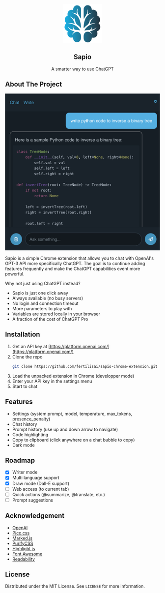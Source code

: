 <!-- PROJECT LOGO -->
<br />
<div align="center">
  <a href="https://github.com/fertilisai/sapio-chrome-extension">
    <img src="assets/favicon-128x128.png" alt="Logo" width="128" height="128">
  </a>

  <h2 align="center">Sapio</h2>

  <p align="center">
    A smarter way to use ChatGPT
  </p>
</div>

<!-- ABOUT THE PROJECT -->

## About The Project

![Sapio-screenshot](assets/Screenshot.png)

Sapio is a simple Chrome extension that allows you to chat with OpenAI's GPT-3 API more specifically ChatGPT. The goal is to continue adding features frequently and make the ChatGPT capabilities event more powerful.

Why not just using ChatGPT instead?

- Sapio is just one click away
- Always available (no busy servers)
- No login and connection timeout
- More parameters to play with
- Variables are stored locally in your browser
- A fraction of the cost of ChatGPT Pro

<!-- INSTALLATION -->

## Installation

1. Get an API key at [https://platform.openai.com/](https://platform.openai.com/)
2. Clone the repo
   ```sh
   git clone https://github.com/fertilisai/sapio-chrome-extension.git
   ```
3. Load the unpacked extension in Chrome (developper mode)
4. Enter your API key in the settings menu
5. Start to chat

<!-- FEATURES -->

## Features

- Settings (system prompt, model, temperature, max_tokens, presence_penalty)
- Chat history
- Prompt history (use up and down arrow to navigate)
- Code highlighting
- Copy to clipboard (click anywhere on a chat bubble to copy)
- Dark mode

<!-- ROADMAP -->

## Roadmap

- [x] Writer mode
- [x] Multi language support
- [x] Draw mode (Dall-E support)
- [ ] Web access (to current tab)
- [ ] Quick actions (@summarize, @translate, etc.)
- [ ] Prompt suggestions

<!-- ACKNOWLEDGEMENT -->

## Acknowledgement

- [OpenAI](https://openai.com/)
- [Pico.css](https://picocss.com/)
- [Marked.js](https://marked.js.org/)
- [PurifyCSS](https://github.com/purifycss/purifycss)
- [Highlight.js](https://highlightjs.org/)
- [Font Awesome](https://fontawesome.com/)
- [Readability](https://github.com/mozilla/readability)

<!-- LICENSE -->

## License

Distributed under the MIT License. See `LICENSE` for more information.
